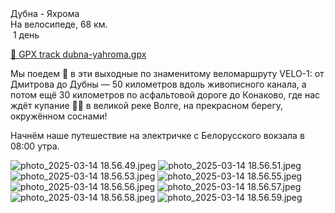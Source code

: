 
<link rel="stylesheet" href="../assets-custom/css/style-markdown.css">
<div class="cover-container" style="background-image: url('dubna-1600.jpg');">
	<div class="cover-text">
		<div class="cover-title">
            Дубна - Яхрома
        </div>
		<div class="cover-description">
			<div class="packages-location">
                <img loading="lazy" src="../assets-custom/icon-bike.png" alt="" class="cover-icon">
                <div class="h4-default regular">На велосипеде, 68 км.</div>
            </div>
            <div>
                <img class="cover-icon" loading="lazy" src="../assets-custom/icon-time.png" alt=""  />
                <span>1 день</span>
            </div>
		</div>
	</div>
</div>

<div id="map"></div>

[📍 GPX track dubna-yahroma.gpx](dubna-yahroma.gpx)


Мы поедем 🚴 в эти выходные по знаменитому веломаршруту VELO-1: от Дмитрова до Дубны — 50 километров вдоль живописного канала, а потом ещё 30 километров по асфальтовой дороге до Конаково, где нас ждёт купание 🏊‍♂️ в великой реке Волге, на прекрасном берегу, окружённом соснами!

Начнём наше путешествие на электричке с Белорусского вокзала в 08:00 утра.


![photo_2025-03-14 18.56.49.jpeg](imgs/photo_2025-03-14%2018.56.49.jpeg)
![photo_2025-03-14 18.56.51.jpeg](imgs/photo_2025-03-14%2018.56.51.jpeg)
![photo_2025-03-14 18.56.53.jpeg](imgs/photo_2025-03-14%2018.56.53.jpeg)
![photo_2025-03-14 18.56.55.jpeg](imgs/photo_2025-03-14%2018.56.55.jpeg)
![photo_2025-03-14 18.56.56.jpeg](imgs/photo_2025-03-14%2018.56.56.jpeg)
![photo_2025-03-14 18.56.57.jpeg](imgs/photo_2025-03-14%2018.56.57.jpeg)
![photo_2025-03-14 18.56.58.jpeg](imgs/photo_2025-03-14%2018.56.58.jpeg)
![photo_2025-03-14 18.56.59.jpeg](imgs/photo_2025-03-14%2018.56.59.jpeg)







<link href="https://api.mapbox.com/mapbox-gl-js/v3.10.0/mapbox-gl.css" rel="stylesheet">
<script src="https://api.mapbox.com/mapbox-gl-js/v3.10.0/mapbox-gl.js"></script>
<script src="https://cdn.jsdelivr.net/npm/js-yaml@4.1.0/dist/js-yaml.min.js"></script>
<script src="../assets-custom/js/cozy-journey.js"></script>
<script>architectMap({
    tracks: [{path: 'dubna-yahroma.gpx'}], 
    points: 'points.yaml',
    zoom: 7.2,
    center: [37.55069, 56.18075],
    fitDuration: 9000
});
</script>




